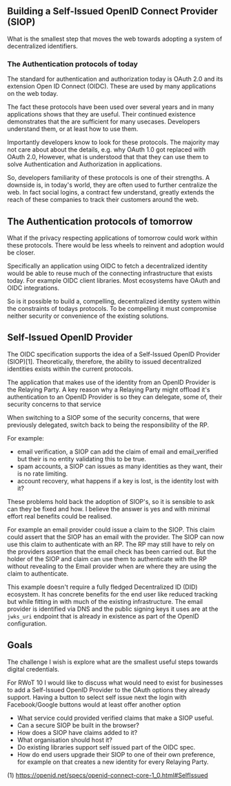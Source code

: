 ## Building a Self-Issued OpenID Connect Provider (SIOP)

What is the smallest step that moves the web towards adopting a system of decentralized identifiers.

### The Authentication protocols of today

The standard for authentication and authorization today is OAuth 2.0 and its extension Open ID Connect (OIDC).
These are used by many applications on the web today.

The fact these protocols have been used over several years and in many applications shows that they are useful.
Their continued existence demonstrates that the are sufficient for many usecases.
Developers understand them, or at least how to use them.

Importantly developers know to look for these protocols.
The majority may not care about about the details, e.g. why OAuth 1.0 got replaced with OAuth 2.0,
However, what is understood that that they can use them to solve Authentication and Authorization in applications.

So, developers familiarity of these protocols is one of their strengths.
A downside is, in today's world, they are often used to further centralize the web.
In fact social logins, a contract few understand, greatly extends the reach of these companies to track their customers around the web.

## The Authentication protocols of tomorrow

What if the privacy respecting applications of tomorrow could work within these protocols.
There would be less wheels to reinvent and adoption would be closer.

Specifically an application using OIDC to fetch a decentralized identity would be able to reuse much of the connecting infrastructure that exists today.
For example OIDC client libraries.
Most ecosystems have OAuth and OIDC integrations.

So is it possible to build a, compelling, decentralized identity system within the constraints of todays protocols.
To be compelling it must compromise neither security or convenience of the existing solutions.

## Self-Issued OpenID Provider

The OIDC specification supports the idea of a Self-Issued OpenID Provider (SIOP)[1].
Theoretically, therefore, the ability to issued decentralized identities exists within the current protocols.

The application that makes use of the identity from an OpenID Provider is the Relaying Party.
A key reason why a Relaying Party might offload it's authentication to an OpenID Provider is so they can delegate, some of, their security concerns to that service

When switching to a SIOP some of the security concerns, that were previously delegated, switch back to being the responsibility of the RP.

For example:

- email verification, a SIOP can add the claim of email and email_verified but their is no entity validating this to be true.
- spam accounts, a SIOP can issues as many identities as they want, their is no rate limiting.
- account recovery, what happens if a key is lost, is the identity lost with it?

These problems hold back the adoption of SIOP's, so it is sensible to ask can they be fixed and how.
I believe the answer is yes and with minimal effort real benefits could be realised.

For example an email provider could issue a claim to the SIOP.
This claim could assert that the SIOP has an email with the provider.
The SIOP can now use this claim to authenticate with an RP.
The RP may still have to rely on the providers assertion that the email check has been carried out.
But the holder of the SIOP and claim can use them to authenticate with the RP without revealing to the Email provider when are where they are using the claim to authenticate.

This example doesn't require a fully fledged Decentralized ID (DID) ecosystem.
It has concrete benefits for the end user like reduced tracking but while fitting in with much of the existing infrastructure.
The email provider is identified via DNS and the public signing keys it uses are at the `jwks_uri` endpoint that is already in existence as part of the OpenID configuration.

## Goals

The challenge I wish is explore what are the smallest useful steps towards digital credentials.

For RWoT 10 I would like to discuss what would need to exist for businesses to add a Self-Issued OpenID Provider to the OAuth options they already support.
Having a button to select self issue next the login with Facebook/Google buttons would at least offer another option

- What service could provided verified claims that make a SIOP useful.
- Can a secure SIOP be built in the browser?
- How does a SIOP have claims added to it?
- What organisation should host it?
- Do existing libraries support self issued part of the OIDC spec.
- How do end users upgrade their SIOP to one of their own preference, for example on that creates a new identity for every Relaying Party.

(1) https://openid.net/specs/openid-connect-core-1_0.html#SelfIssued

